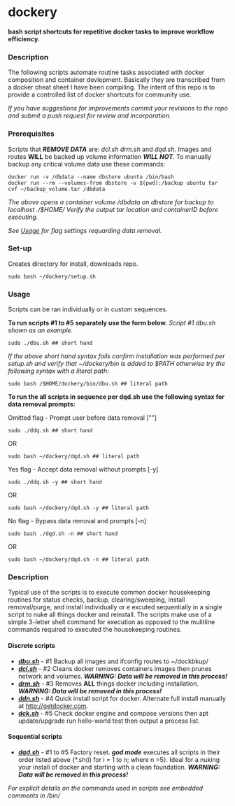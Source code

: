 # dockery

**bash script shortcuts for repetitive docker tasks to improve workflow efficiency.**

### Description
The following scripts automate routine tasks associated with docker composition and container devlepment. Basically they are transcribed from a docker cheat sheet I have been compiling. The intent of this repo is to provide a controlled list of docker shortcuts for community use.

_If you have suggestions for improvements commit your revisions to the repo and submit a push request for review and incorporation._

### Prerequisites
Scripts that _**REMOVE DATA**_ are: _dcl.sh drm.sh_ and _dqd.sh_. Images and routes **WILL** be backed up volume information _**WILL NOT**_.  To manually backup any critical volume data use these commands:
 
	docker run -v /dbdata --name dbstore ubuntu /bin/bash
	docker run --rm --volumes-from dbstore -v $(pwd):/backup ubuntu tar cvf ~/backup_volume.tar /dbdata
    
_The above opens a container volume /dbdata on dbstore for backup to localhost ./$HOME/ Verify the output tar location and containerID before executing._

_See [Usage](https://github.com/GrayHatGuy/dockery/blob/main/README.md#usage) for flag settings requarding data removal._

### Set-up
Creates directory for install, downloads repo. 

	sudo bash ~/dockery/setup.sh 

### Usage
Scripts can be ran individually or in custom sequences.  

**To run scripts #1 to #5 separately use the form below.**
_Script #1 dbu.sh shown as an example._

	sudo ./dbu.sh ## short hand
	
_If the above short hand syntax fails confirm installation was performed per setup.sh and verify that ~/dockery/bin is added to $PATH otherwise try the following syntax with a literal path:_
	
	sudo bash /$HOME/dockery/bin/dbu.sh ## literal path
	
**To run the all scripts in sequence per dqd.sh use the following syntax for data removal prompts:**

Omitted flag - Prompt user before data removal [""]
	
	sudo ./ddq.sh ## short hand
	
OR
	
	sudo bash ~/dockery/dqd.sh ## literal path
	
Yes flag - Accept data removal without prompts [-y]
	
	sudo ./ddq.sh -y ## short hand
	
OR
	
	sudo bash ~/dockery/dqd.sh -y ## literal path
	
No flag - Bypass data removal and prompts [-n]
	
	sudo bash ./dqd.sh -n ## short hand
	
OR

	sudo bash ~/dockery/dqd.sh -n ## literal path
	
### Description
Typical use of the scripts is to execute common docker housekeeping routines for status checks, backup, clearing/sweeping, install removal/purge, and install individually or e excuted sequentially in a single script to nuke all things docker and reinstall.  The scripts make use of a simple 3-letter shell command for execution as opposed to the mulitline commands required to executed the housekeeping routines. 

#### Discrete scripts
- **_[dbu.sh](https://github.com/GrayHatGuy/dockery/blob/main/bin/dbu.sh)_** - #1 Backup all images and ifconfig routes to ~/dockbkup/
- **_[dcl.sh](https://github.com/GrayHatGuy/dockery/blob/main/bin/dcl.sh)_** - #2 Cleans docker removes containers images then prunes network and volumes.
	**_WARNING: Data will be removed in this process!_**
- **_[drm.sh](https://github.com/GrayHatGuy/dockery/blob/main/bin/drm.sh)_** - #3 Removes **ALL** things docker including installation. **_WARNING: Data will be removed in this process!_**
- **_[ddn.sh](https://github.com/GrayHatGuy/dockery/blob/main/bin/ddn.sh)_** - #4 Quick install script for docker. Alternate full install manually at http://getdocker.com.
- **_[dck.sh](https://github.com/GrayHatGuy/dockery/blob/main/bin/dck.sh)_** - #5 Check docker engine and compose versions then apt update/upgrade run hello-world test then output a process list.
 
#### Sequential scripts
- **_[dqd.sh](https://github.com/GrayHatGuy/dockery/blob/main/bin/dqd.sh)_** - #1 to #5  Factory reset. _**god mode**_ executes all scripts in their order listed above {*.sh(i) for i = 1 to n; where n =5}. Ideal for a nuking your install of docker and starting with a clean foundation. **_WARNING: Data will be removed in this process!_**


_For explicit details on the commands used in scripts see embedded comments in /bin/<script>.sh_
